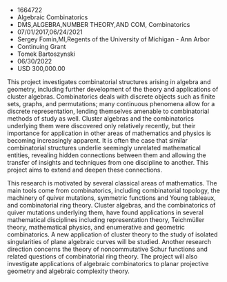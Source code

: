 
* 1664722
* Algebraic Combinatorics
* DMS,ALGEBRA,NUMBER THEORY,AND COM, Combinatorics
* 07/01/2017,06/24/2021
* Sergey Fomin,MI,Regents of the University of Michigan - Ann Arbor
* Continuing Grant
* Tomek Bartoszynski
* 06/30/2022
* USD 300,000.00

This project investigates combinatorial structures arising in algebra and
geometry, including further development of the theory and applications of
cluster algebras. Combinatorics deals with discrete objects such as finite sets,
graphs, and permutations; many continuous phenomena allow for a discrete
representation, lending themselves amenable to combinatorial methods of study as
well. Cluster algebras and the combinatorics underlying them were discovered
only relatively recently, but their importance for application in other areas of
mathematics and physics is becoming increasingly apparent. It is often the case
that similar combinatorial structures underlie seemingly unrelated mathematical
entities, revealing hidden connections between them and allowing the transfer of
insights and techniques from one discipline to another. This project aims to
extend and deepen these connections.

This research is motivated by several classical areas of mathematics. The main
tools come from combinatorics, including combinatorial topology, the machinery
of quiver mutations, symmetric functions and Young tableaux, and combinatorial
ring theory. Cluster algebras, and the combinatorics of quiver mutations
underlying them, have found applications in several mathematical disciplines
including representation theory, Teichmüller theory, mathematical physics, and
enumerative and geometric combinatorics. A new application of cluster theory to
the study of isolated singularities of plane algebraic curves will be studied.
Another research direction concerns the theory of noncommutative Schur functions
and related questions of combinatorial ring theory. The project will also
investigate applications of algebraic combinatorics to planar projective
geometry and algebraic complexity theory.
